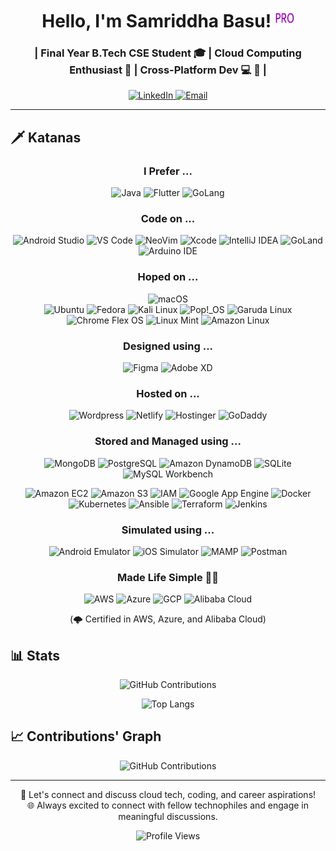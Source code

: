 
<h1 align="center">  Hello, I'm Samriddha Basu! <a href='https://github.com/pricing'> <img src='https://raw.githubusercontent.com/acervenky/animated-github-badges/master/assets/pro.gif' width='30' height='30'></a></h1>
<h3 align="center">| Final Year B.Tech CSE Student 🎓 | Cloud Computing Enthusiast 🚀 | Cross-Platform Dev 💻 📱 |</h3>

<p align="center">
  <a href="https://www.linkedin.com/in/samriddha-basu-cloud/">
    <img alt="LinkedIn" src="https://img.shields.io/badge/LinkedIn-Connect-blue?style=flat-square&logo=linkedin">
  </a>
  <a href="mailto:samriddhabasu1234@gmail.com">
    <img alt="Email" src="https://img.shields.io/badge/Email-Contact-blue?style=flat-square&logo=gmail">
  </a>
</p>

---


## 🗡️ Katanas

  <h3 align="center">I Prefer ... </h3>
  <div align="center">
  
   ![Java](https://img.shields.io/badge/-Java-007396?logo=java&logoColor=white)
   ![Flutter](https://img.shields.io/badge/-Flutter-02569B?logo=flutter&logoColor=white)
   ![GoLang](https://img.shields.io/badge/-Go-00ADD8?logo=go&logoColor=white)
  </div>

  <h3 align="center">Code on ... </h3>
  <div align="center">
    
   ![Android Studio](https://img.shields.io/badge/-Android%20Studio-3DDC84?logo=android-studio&logoColor=white)
   ![VS Code](https://img.shields.io/badge/-VS%20Code-007ACC?logo=visual-studio-code&logoColor=white)
   ![NeoVim](https://img.shields.io/badge/-NeoVim-57A143?logo=neovim&logoColor=white)
   ![Xcode](https://img.shields.io/badge/-Xcode-1575F9?logo=xcode&logoColor=white)
   ![IntelliJ IDEA](https://img.shields.io/badge/-IntelliJ%20IDEA-000000?logo=intellij-idea&logoColor=white)
   ![GoLand](https://img.shields.io/badge/-GoLand-00ACD7?logo=goland&logoColor=white)
   ![Arduino IDE](https://img.shields.io/badge/-Arduino%20IDE-00979D?logo=arduino&logoColor=white)
  </div>

  <h3 align="center"> Hoped on ...</h3>
  <div align="center">
        
   ![macOS](https://img.shields.io/badge/-macOS-000000?logo=apple&logoColor=white)  
   ![Ubuntu](https://img.shields.io/badge/-Ubuntu-E95420?logo=ubuntu&logoColor=white)
   ![Fedora](https://img.shields.io/badge/-Fedora-294172?logo=fedora&logoColor=white)
   ![Kali Linux](https://img.shields.io/badge/-Kali%20Linux-557C94?logo=kali-linux&logoColor=white)
   ![Pop!_OS](https://img.shields.io/badge/-Pop%21_OS-48B9C7?logo=pop-os&logoColor=white)
   ![Garuda Linux](https://img.shields.io/badge/-Garuda%20Linux-15AC2A?logo=linux&logoColor=white)
   ![Chrome Flex OS](https://img.shields.io/badge/-Chrome%20Flex%20OS-4285F4?logo=google-chrome&logoColor=white)
   ![Linux Mint](https://img.shields.io/badge/-Linux%20Mint-87CF3E?logo=linux-mint&logoColor=white)
   ![Amazon Linux](https://img.shields.io/badge/-Amazon%20Linux-232F3E?logo=amazon-aws&logoColor=white)

  </div>

  <h3 align="center"> Designed using ... </h3>
  <div align="center">
     
   ![Figma](https://img.shields.io/badge/-Figma-F24E1E?logo=figma&logoColor=white)
   ![Adobe XD](https://img.shields.io/badge/-Adobe%20XD-FF26BE?logo=adobe-xd&logoColor=white)
        
  </div>

  <h3 align="center"> Hosted on ... </h3>
  <div align="center">
     
   ![Wordpress](https://img.shields.io/badge/-Wordpress-21759B?logo=wordpress&logoColor=white)
   ![Netlify](https://img.shields.io/badge/-Netlify-00C7B7?logo=netlify&logoColor=white)
   ![Hostinger](https://img.shields.io/badge/-Hostinger-00B0D8?logo=hostinger&logoColor=white)
   ![GoDaddy](https://img.shields.io/badge/-GoDaddy-000000?logo=godaddy&logoColor=white)

        
  </div>

  <h3 align="center"> Stored and Managed using ... </h3>
  <div align="center">

   ![MongoDB](https://img.shields.io/badge/-MongoDB-47A248?logo=mongodb&logoColor=white)
   ![PostgreSQL](https://img.shields.io/badge/-PostgreSQL-336791?logo=postgresql&logoColor=white)
   ![Amazon DynamoDB](https://img.shields.io/badge/-Amazon%20DynamoDB-4053D6?logo=amazon-dynamodb&logoColor=white)
   ![SQLite](https://img.shields.io/badge/-SQLite-003B57?logo=sqlite&logoColor=white)
   ![MySQL Workbench](https://img.shields.io/badge/-MySQL%20Workbench-4479A1?logo=mysql&logoColor=white)
   
   ![Amazon EC2](https://img.shields.io/badge/-Amazon%20EC2-232F3E?logo=amazon-aws&logoColor=white)
   ![Amazon S3](https://img.shields.io/badge/-Amazon%20S3-569A31?logo=amazon-s3&logoColor=white)
   ![IAM](https://img.shields.io/badge/-IAM-FF9900?logo=amazon-aws&logoColor=white)
   ![Google App Engine](https://img.shields.io/badge/-Google%20App%20Engine-4285F4?logo=google-cloud&logoColor=white)
   ![Docker](https://img.shields.io/badge/-Docker-2496ED?logo=docker&logoColor=white)
   ![Kubernetes](https://img.shields.io/badge/-Kubernetes-326CE5?logo=kubernetes&logoColor=white)
   ![Ansible](https://img.shields.io/badge/-Ansible-EE0000?logo=ansible&logoColor=white)
   ![Terraform](https://img.shields.io/badge/-Terraform-623CE4?logo=terraform&logoColor=white)
   ![Jenkins](https://img.shields.io/badge/-Jenkins-D24939?logo=jenkins&logoColor=white)
        
  </div>

  <h3 align="center"> Simulated using ... </h3>
  <div align="center">
     
   ![Android Emulator](https://img.shields.io/badge/-Android%20Emulator-3DDC84?logo=android&logoColor=white)
   ![iOS Simulator](https://img.shields.io/badge/-iOS%20Simulator-000000?logo=apple&logoColor=white)
   ![MAMP](https://img.shields.io/badge/-MAMP-5ED35F?logo=mamp&logoColor=white)
   ![Postman](https://img.shields.io/badge/-Postman-FF6C37?logo=postman&logoColor=white)
        
  </div>

   <h3 align="center"> Made Life Simple 🫶🏼 </h3>
   <div align="center">
      
   ![AWS](https://img.shields.io/badge/-AWS-232F3E?logo=amazon-aws&logoColor=white)
   ![Azure](https://img.shields.io/badge/-Azure-0089D6?logo=microsoft-azure&logoColor=white)
   ![GCP](https://img.shields.io/badge/-GCP-4285F4?logo=google-cloud&logoColor=white)
   ![Alibaba Cloud](https://img.shields.io/badge/-Alibaba%20Cloud-FF6A0A?logo=alibaba-cloud&logoColor=white)
   </div>

  <p align="center">
   (🌩️ Certified in AWS, Azure, and Alibaba Cloud)
  </p>



## 📊 Stats

<div align="center">
   
![GitHub Contributions](https://github-readme-stats.vercel.app/api?username=samriddha-basu-cloud&count_private=true&theme=holi&show_icons=true&rank_icon=github)


![Top Langs](https://github-readme-stats.vercel.app/api/top-langs/?username=samriddha-basu-cloud&layout=pie&theme=holi)

</div>


## 📈 Contributions' Graph

<div align="center">
   
![GitHub Contributions](https://github-readme-streak-stats.herokuapp.com/?user=samriddha-basu-cloud&theme=blueberry)

</div>

---

<p align="center">
🤝 Let's connect and discuss cloud tech, coding, and career aspirations!  <br />
🌐 Always excited to connect with fellow technophiles and engage in meaningful discussions.
  
</p>

<div align="center">
  
![Profile Views](https://komarev.com/ghpvc/?username=samriddha-basu-cloud&color=blue&style=plastic&label=Profile+Views)

</div>
